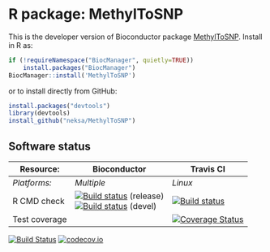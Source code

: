 # R package: MethylToSNP
This is the developer version of Bioconductor package [MethylToSNP](http://bioconductor.org/packages/devel/bioc/html/MethylToSNP.html).  Install in R as:

```r
if (!requireNamespace("BiocManager", quietly=TRUE))
    install.packages("BiocManager")
BiocManager::install('MethylToSNP')
```

or to install directly from GitHub:

```r
install.packages("devtools")
library(devtools)
install_github("neksa/MethylToSNP")
```


## Software status

| Resource:     | Bioconductor        | Travis CI     |
| ------------- | ------------------- | ------------- |
| _Platforms:_  | _Multiple_          | _Linux_       |
| R CMD check   | <a href="http://bioconductor.org/checkResults/release/bioc-LATEST/MethylToSNP/"><img border="0" src="http://bioconductor.org/shields/build/release/bioc/MethylToSNP.svg" alt="Build status"></a> (release)</br><a href="http://bioconductor.org/checkResults/devel/bioc-LATEST/MethylToSNP/"><img border="0" src="http://bioconductor.org/shields/build/devel/bioc/MethylToSNP.svg" alt="Build status"></a> (devel) | <a href="https://travis-ci.org/neksa/MethylToSNP"><img src="https://travis-ci.org/neksa/MethylToSNP.svg" alt="Build status"></a> |
| Test coverage |                     | <a href="https://codecov.io/github/neksa/MethylToSNP?branch=master"><img src="https://codecov.io/github/neksa/MethylToSNP/coverage.svg?branch=master" alt="Coverage Status"/></a>   |                  |



[![Build Status](https://travis-ci.org/neksa/MethylToSNP.svg?branch=master)](https://travis-ci.org/neksa/MethylToSNP)
[![codecov.io](https://codecov.io/github/neksa/MethylToSNP/coverage.svg?branch=master)](https://codecov.io/github/neksa/MethylToSNP?branch=master)
